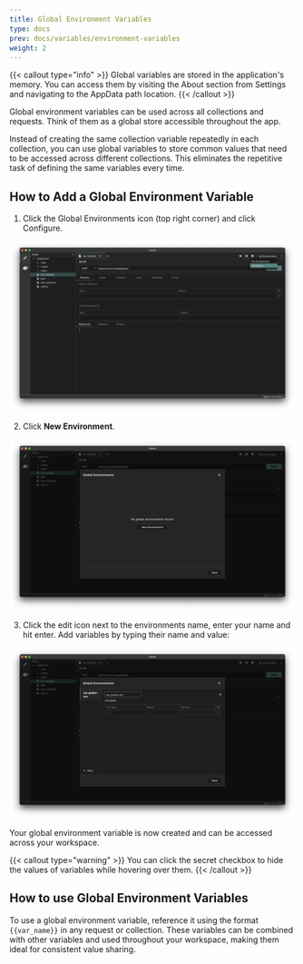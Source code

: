 ```yaml
---
title: Global Environment Variables
type: docs
prev: docs/variables/environment-variables
weight: 2
---
```

{{< callout type="info" >}}
Global variables are stored in the application's memory. You can access them by visiting the About section from Settings and navigating to the AppData path location.
{{< /callout >}}

Global environment variables can be used across all collections and requests. Think of them as a global store accessible throughout the app.

Instead of creating the same collection variable repeatedly in each collection, you can use global variables to store common values that need to be accessed across different collections. This eliminates the repetitive task of defining the same variables every time.

## How to Add a Global Environment Variable

1. Click the Global Environments icon (top right corner) and click Configure.

![](./5.png)

2. Click **New Environment**.

![](./6.png)

3. Click the edit icon next to the environments name, enter your name and hit enter. Add variables by typing their name and value:

![](./7.png)

Your global environment variable is now created and can be accessed across your workspace.

{{< callout type="warning" >}}
You can click the secret checkbox to hide the values of variables while hovering over them.
{{< /callout >}}

## How to use Global Environment Variables

To use a global environment variable, reference it using the format `{{var_name}}` in any request or collection. These variables can be combined with other variables and used throughout your workspace, making them ideal for consistent value sharing.

